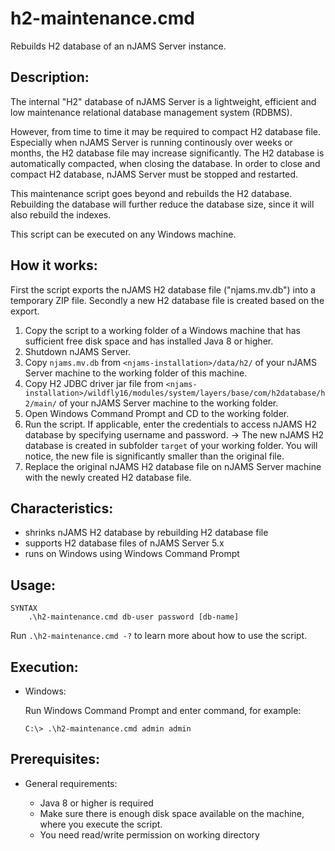 # h2-maintenance.cmd
Rebuilds H2 database of an nJAMS Server instance.

## Description:

The internal "H2" database of nJAMS Server is a lightweight, efficient and low maintenance relational database management system (RDBMS).

However, from time to time it may be required to compact H2 database file. Especially when nJAMS Server is running continously over weeks or months, the H2 database file may increase significantly. The H2 database is automatically compacted, when closing the database. In order to close and compact H2 database, nJAMS Server must be stopped and restarted.

This maintenance script goes beyond and rebuilds the H2 database. Rebuilding the database will further reduce the database size, since it will also rebuild the indexes.

This script can be executed on any Windows machine.

## How it works:

First the script exports the nJAMS H2 database file ("njams.mv.db") into a temporary ZIP file. Secondly a new H2 database file is created based on the export.

  1. Copy the script to a working folder of a Windows machine that has sufficient free disk space and has installed Java 8 or higher.
  2. Shutdown nJAMS Server.
  3. Copy `njams.mv.db` from `<njams-installation>/data/h2/` of your nJAMS Server machine to the working folder of this machine.
  4. Copy H2 JDBC driver jar file from `<njams-installation>/wildfly16/modules/system/layers/base/com/h2database/h2/main/` of your nJAMS Server machine to the working folder.
  5. Open Windows Command Prompt and CD to the working folder.
  6. Run the script. If applicable, enter the credentials to access nJAMS H2 database by specifying username and password.
      -> The new nJAMS H2 database is created in subfolder `target` of your working folder. You will notice, the new file is significantly smaller than the original file.
  8. Replace the original nJAMS H2 database file on nJAMS Server machine with the newly created H2 database file.

## Characteristics:

* shrinks nJAMS H2 database by rebuilding H2 database file
* supports H2 database files of nJAMS Server 5.x
* runs on Windows using Windows Command Prompt

## Usage:

```
SYNTAX
    .\h2-maintenance.cmd db-user password [db-name]
```

Run `.\h2-maintenance.cmd -?` to learn more about how to use the script. 

## Execution:

* Windows:

  Run Windows Command Prompt and enter command, for example:

  ```
  C:\> .\h2-maintenance.cmd admin admin
  ```

## Prerequisites:

* General requirements:

  - Java 8 or higher is required
  - Make sure there is enough disk space available on the machine, where you execute the script. 
  - You need read/write permission on working directory
